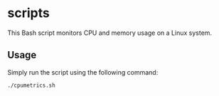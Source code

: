 # scripts
This Bash script monitors CPU and memory usage on a Linux system.

## Usage

Simply run the script using the following command:

```bash
./cpumetrics.sh
